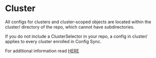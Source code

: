 # Cluster

All configs for clusters and cluster-scoped objects are located within the cluster/ directory of the repo, which cannot have subdirectories.

If you do not include a ClusterSelector in your repo, a config in cluster/ applies to every cluster enrolled in Config Sync.

For additional information read [HERE](https://cloud.google.com/kubernetes-engine/docs/add-on/config-sync/how-to/cluster-scoped-objects)
